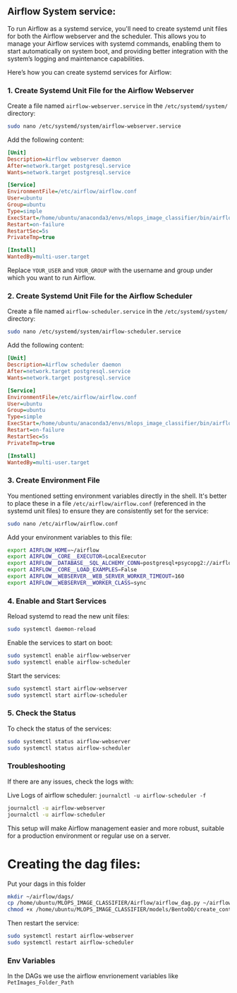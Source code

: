 ## Airflow System service:


To run Airflow as a systemd service, you'll need to create systemd unit files for both the Airflow webserver and the scheduler. This allows you to manage your Airflow services with systemd commands, enabling them to start automatically on system boot, and providing better integration with the system’s logging and maintenance capabilities.

Here’s how you can create systemd services for Airflow:

### 1. Create Systemd Unit File for the Airflow Webserver

Create a file named `airflow-webserver.service` in the `/etc/systemd/system/` directory:

```bash
sudo nano /etc/systemd/system/airflow-webserver.service
```

Add the following content:

```ini
[Unit]
Description=Airflow webserver daemon
After=network.target postgresql.service
Wants=network.target postgresql.service

[Service]
EnvironmentFile=/etc/airflow/airflow.conf
User=ubuntu
Group=ubuntu
Type=simple
ExecStart=/home/ubuntu/anaconda3/envs/mlops_image_classifier/bin/airflow webserver --port 8081
Restart=on-failure
RestartSec=5s
PrivateTmp=true

[Install]
WantedBy=multi-user.target
```

Replace `YOUR_USER` and `YOUR_GROUP` with the username and group under which you want to run Airflow.

### 2. Create Systemd Unit File for the Airflow Scheduler

Create a file named `airflow-scheduler.service` in the `/etc/systemd/system/` directory:

```bash
sudo nano /etc/systemd/system/airflow-scheduler.service
```

Add the following content:

```ini
[Unit]
Description=Airflow scheduler daemon
After=network.target postgresql.service
Wants=network.target postgresql.service

[Service]
EnvironmentFile=/etc/airflow/airflow.conf
User=ubuntu
Group=ubuntu
Type=simple
ExecStart=/home/ubuntu/anaconda3/envs/mlops_image_classifier/bin/airflow scheduler
Restart=on-failure
RestartSec=5s
PrivateTmp=true

[Install]
WantedBy=multi-user.target
```

### 3. Create Environment File

You mentioned setting environment variables directly in the shell. It's better to place these in a file `/etc/airflow/airflow.conf` (referenced in the systemd unit files) to ensure they are consistently set for the service:

```bash
sudo nano /etc/airflow/airflow.conf
```

Add your environment variables to this file:

```bash
export AIRFLOW_HOME=~/airflow
export AIRFLOW__CORE__EXECUTOR=LocalExecutor
export AIRFLOW__DATABASE__SQL_ALCHEMY_CONN=postgresql+psycopg2://airflow:airflow@localhost/airflow
export AIRFLOW__CORE__LOAD_EXAMPLES=False
export AIRFLOW__WEBSERVER__WEB_SERVER_WORKER_TIMEOUT=160
export AIRFLOW__WEBSERVER__WORKER_CLASS=sync
```

### 4. Enable and Start Services

Reload systemd to read the new unit files:

```bash
sudo systemctl daemon-reload
```

Enable the services to start on boot:

```bash
sudo systemctl enable airflow-webserver
sudo systemctl enable airflow-scheduler
```

Start the services:

```bash
sudo systemctl start airflow-webserver
sudo systemctl start airflow-scheduler
```

### 5. Check the Status

To check the status of the services:

```bash
sudo systemctl status airflow-webserver
sudo systemctl status airflow-scheduler
```

### Troubleshooting

If there are any issues, check the logs with:

Live Logs of airflow scheduler:
`journalctl -u airflow-scheduler -f`


```bash
journalctl -u airflow-webserver
journalctl -u airflow-scheduler
```

This setup will make Airflow management easier and more robust, suitable for a production environment or regular use on a server.


# Creating the dag files:
Put your dags in this folder
```bash
mkdir ~/airflow/dags/
cp /home/ubuntu/MLOPS_IMAGE_CLASSIFIER/Airflow/airflow_dag.py ~/airflow/dags/
chmod +x /home/ubuntu/MLOPS_IMAGE_CLASSIFIER/models/BentoOO/create_container_airflow.bash

```

Then restart the service:
```bash
sudo systemctl restart airflow-webserver
sudo systemctl restart airflow-scheduler
```



### Env Variables

In the DAGs we use the airflow envrionement variables like `PetImages_Folder_Path`
